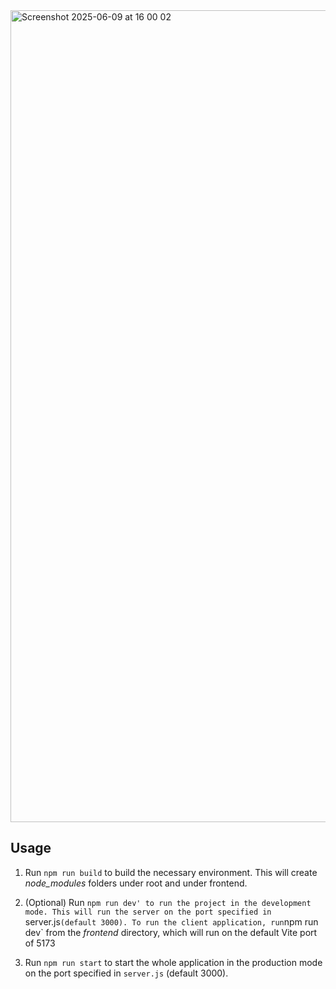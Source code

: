 <img width="1299" alt="Screenshot 2025-06-09 at 16 00 02" src="https://github.com/user-attachments/assets/fe1b127d-c4f6-4b15-844c-f3dc9dbd1505" />


## Usage

1. Run `npm run build` to build the necessary environment. This will create _node_modules_ folders under root and under frontend.

2. (Optional) Run `npm run dev' to run the project in the development mode. This will run the server on the port specified in `server.js` (default 3000). To run the client application, run `npm run dev` from the _frontend_ directory, which will run on the default Vite port of 5173

3. Run `npm run start` to start the whole application in the production mode on the port specified in `server.js` (default 3000).
